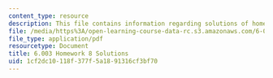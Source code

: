 ```yaml
---
content_type: resource
description: This file contains information regarding solutions of homework 8.
file: /media/https%3A/open-learning-course-data-rc.s3.amazonaws.com/6-003-signals-and-systems-fall-2011/1cf2dc10118f377f5a1891316cf3bf70_MIT6_003F11_sol08.pdf
file_type: application/pdf
resourcetype: Document
title: 6.003 Homework 8 Solutions
uid: 1cf2dc10-118f-377f-5a18-91316cf3bf70
---
```

